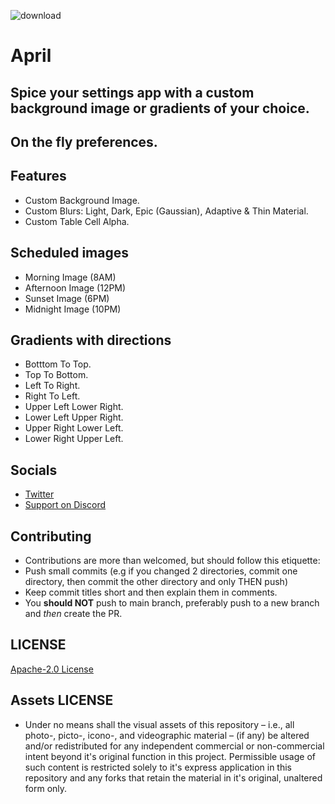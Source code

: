 ![download](https://i.imgur.com/lN0gaZ2.png)

# April

## Spice your settings app with a custom background image or gradients of your choice.

## On the fly preferences.

## Features

* Custom Background Image.
* Custom Blurs: Light, Dark, Epic (Gaussian), Adaptive & Thin Material.
* Custom Table Cell Alpha.

## Scheduled images

* Morning Image (8AM)
* Afternoon Image (12PM)
* Sunset Image (6PM)
* Midnight Image (10PM)

## Gradients with directions

* Botttom To Top.
* Top To Bottom.
* Left To Right.
* Right To Left.
* Upper Left Lower Right.
* Lower Left Upper Right.
* Upper Right Lower Left.
* Lower Right Upper Left.


## Socials

* [Twitter](https://twitter.com/Lukii120)
* [Support on Discord](https://discord.gg/pKekktctUK)

## Contributing

* Contributions are more than welcomed, but should follow this etiquette:
* Push small commits (e.g if you changed 2 directories, commit one directory, then commit the other directory and only THEN push)
* Keep commit titles short and then explain them in comments.
* You **should NOT** push to main branch, preferably push to a new branch and *then* create the PR.

## LICENSE

[Apache-2.0 License](https://www.apache.org/licenses/LICENSE-2.0)


## Assets LICENSE

* Under no means shall the visual assets of this repository – i.e., all photo-, picto-, icono-, and videographic material – (if any) be altered and/or redistributed for any independent commercial or non-commercial intent beyond it's original function in this project. Permissible usage of such content is restricted solely to it's express application in this repository and any forks that retain the material in it's original, unaltered form only.

